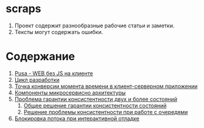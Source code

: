 # scraps

1. Проект содержит разнообразные рабочие статьи и заметки. 
2. Тексты могут содержать ошибки.

# Содержание

1. [Pusa - WEB без JS на клиенте](ru/pusa.md)
0. [Цикл разработки](ru/development_cycle.md)
0. [Точка конверсии момента времени в клиент-серверном приложении](ru/timezones.md)
0. [Компоненты микросервисно архитектуры](ru/msa_components.md)
0. [Проблема гарантии консистентности двух и более состояний](ru/state_consistency_problem.md)
    1. [Общее решение гарантии консистентности состояний](ru/general_solution_to_the_state_preservation_problem.md)
    0. [Решение проблемы консистентности при работе с очередями](ru/queue_issue_and_resolve.md)
0. [Блокировка потока при интерактивной отладке](ru/process_locking_for_debug.md)
